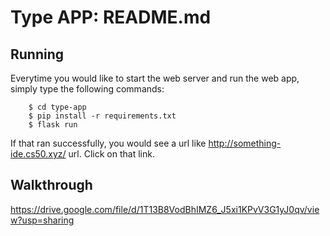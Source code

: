 # Type APP: README.md
## Running
Everytime you would like to start the web server and run the web app, simply type the following commands:
```shell
	$ cd type-app
	$ pip install -r requirements.txt
	$ flask run
```
If that ran successfully, you would see a url like http://something-ide.cs50.xyz/ url. Click on that link. 


## Walkthrough
https://drive.google.com/file/d/1T13B8VodBhIMZ6_J5xi1KPvV3G1yJ0qv/view?usp=sharing
